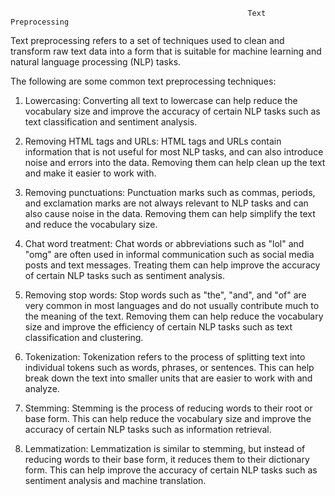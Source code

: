                                                          Text Preprocessing
Text preprocessing refers to a set of techniques used to clean and transform raw text data into a form that is suitable for machine learning and natural language processing (NLP) tasks. 

The following are some common text preprocessing techniques:
1. Lowercasing: Converting all text to lowercase can help reduce the vocabulary size and improve the accuracy of certain NLP tasks such as text classification and sentiment analysis.

2. Removing HTML tags and URLs: HTML tags and URLs contain information that is not useful for most NLP tasks, and can also introduce noise and errors into the data. Removing them can help clean up the text and make it easier to work with.

3. Removing punctuations: Punctuation marks such as commas, periods, and exclamation marks are not always relevant to NLP tasks and can also cause noise in the data. Removing them can help simplify the text and reduce the vocabulary size.

4. Chat word treatment: Chat words or abbreviations such as "lol" and "omg" are often used in informal communication such as social media posts and text messages. Treating them can help improve the accuracy of certain NLP tasks such as sentiment analysis.

5. Removing stop words: Stop words such as "the", "and", and "of" are very common in most languages and do not usually contribute much to the meaning of the text. Removing them can help reduce the vocabulary size and improve the efficiency of certain NLP tasks such as text classification and clustering.

6. Tokenization: Tokenization refers to the process of splitting text into individual tokens such as words, phrases, or sentences. This can help break down the text into smaller units that are easier to work with and analyze.

7. Stemming: Stemming is the process of reducing words to their root or base form. This can help reduce the vocabulary size and improve the accuracy of certain NLP tasks such as information retrieval.

8. Lemmatization: Lemmatization is similar to stemming, but instead of reducing words to their base form, it reduces them to their dictionary form. This can help improve the accuracy of certain NLP tasks such as sentiment analysis and machine translation.                                                         
